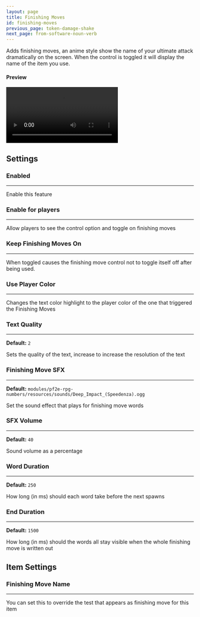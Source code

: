 ```yaml
---
layout: page
title: Finishing Moves
id: finishing-moves
previous_page: token-damage-shake
next_page: from-software-noun-verb
---
```


Adds finishing moves, an anime style show the name of your ultimate attack dramatically on the screen. When the control is toggled it will display the name of the item you use.

#### Preview

<video controls>
  <source src="../../videos/finishing-moves.mp4" type="video/mp4">
</video>

## Settings

### Enabled

---

Enable this feature

### Enable for players

---

Allow players to see the control option and toggle on finishing moves

### Keep Finishing Moves On

---

When toggled causes the finishing move control not to toggle itself off after being used.

### Use Player Color

---

Changes the text color highlight to the player color of the one that triggered the Finishing Moves

### Text Quality

---

**Default:** `2`

Sets the quality of the text, increase to increase the resolution of the text

### Finishing Move SFX

---

**Default:** `modules/pf2e-rpg-numbers/resources/sounds/Deep_Impact_(Speedenza).ogg`

Set the sound effect that plays for finishing move words

### SFX Volume

---

**Default:** `40`

Sound volume as a percentage

### Word Duration

---

**Default:** `250`

How long (in ms) should each word take before the next spawns

### End Duration

---

**Default:** `1500`

How long (in ms) should the words all stay visible when the whole finishing move is written out

## Item Settings

### Finishing Move Name

---

You can set this to override the test that appears as finishing move for this item
